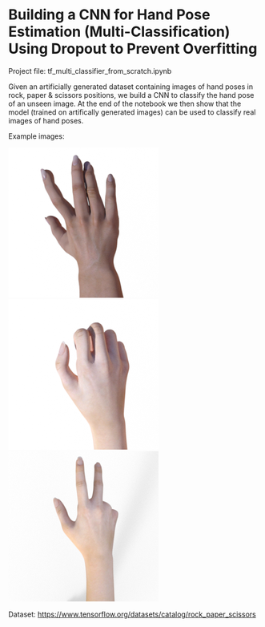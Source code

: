 # Building a CNN for Hand Pose Estimation (Multi-Classification) Using Dropout to Prevent Overfitting

Project file: tf_multi_classifier_from_scratch.ipynb

Given an artificially generated dataset containing images of hand poses in rock, paper & scissors positions, we build a CNN to classify the hand pose of an unseen image. At the end of the notebook we then show that the model (trained on artifically generated images) can be used to classify real images of hand poses.

Example images:

![Paper](./example_images/paper01-011.png)
![Rock](./example_images/rock01-000.png)
![Scissors](./example_images/scissors01-000.png)


Dataset: https://www.tensorflow.org/datasets/catalog/rock_paper_scissors

